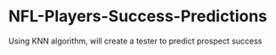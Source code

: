 # NFL-Players-Success-Predictions
Using KNN algorithm, will create a tester to predict prospect success